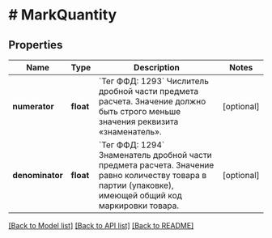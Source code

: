 # # MarkQuantity

## Properties

Name | Type | Description | Notes
------------ | ------------- | ------------- | -------------
**numerator** | **float** | &#x60;Тег ФФД: 1293&#x60;   Числитель дробной части предмета расчета.  Значение должно быть строго меньше значения реквизита «знаменатель». | [optional]
**denominator** | **float** | &#x60;Тег ФФД: 1294&#x60;   Знаменатель дробной части предмета расчета.  Значение равно количеству товара в партии (упаковке),  имеющей общий код маркировки товара. | [optional]

[[Back to Model list]](../../README.md#models) [[Back to API list]](../../README.md#endpoints) [[Back to README]](../../README.md)
